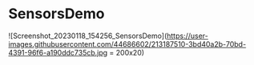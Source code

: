 # SensorsDemo

![Screenshot_20230118_154256_SensorsDemo](https://user-images.githubusercontent.com/44686602/213187510-3bd40a2b-70bd-4391-96f6-a190ddc735cb.jpg = 200x20)
